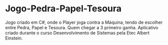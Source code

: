 # Jogo-Pedra-Papel-Tesoura
Jogo criado em C#, onde o Player joga contra a Máquina, tendo de escolher entre Pedra, Papel e Tesoura. 
Quem chegar a 3 primeiro ganha.
Aplicativo criado durante o curso Desenvolvimento de Sistemas pela Etec Albert Einstein.
